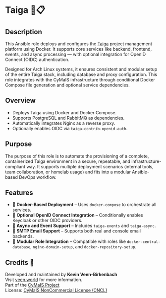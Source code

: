 # Taiga 🐳📋

## Description

This Ansible role deploys and configures the [Taiga](https://www.taiga.io/) project management platform using Docker. It supports core services like backend, frontend, events, and async processing — with optional integration for OpenID Connect (OIDC) authentication.

Designed for Arch Linux systems, it ensures consistent and modular setup of the entire Taiga stack, including database and proxy configuration. This role integrates with the CyMaIS infrastructure through conditional Docker Compose file generation and optional service dependencies.

## Overview

- Deploys Taiga using Docker and Docker Compose.
- Supports PostgreSQL and RabbitMQ as dependencies.
- Automatically integrates Nginx as a reverse proxy.
- Optionally enables OIDC via `taiga-contrib-openid-auth`.

## Purpose

The purpose of this role is to automate the provisioning of a complete, containerized Taiga environment in a secure, repeatable, and infrastructure-compliant way. It supports multiple deployment scenarios (internal tools, team collaboration, or homelab usage) and fits into a modular Ansible-based DevOps workflow.

## Features

- 🐳 **Docker-Based Deployment** – Uses `docker-compose` to orchestrate all services.
- 🔐 **Optional OpenID Connect Integration** – Conditionally enables Keycloak or other OIDC providers.
- 🔁 **Async and Event Support** – Includes `taiga-events` and `taiga-async`.
- 📨 **SMTP Email Support** – Supports both real and console email backends.
- 🧩 **Modular Role Integration** – Compatible with roles like `docker-central-database`, `nginx-domain-setup`, and `docker-repository-setup`.

## Credits 📝

Developed and maintained by **Kevin Veen-Birkenbach**  
Visit [veen.world](https://www.veen.world) for more information.  
Part of the [CyMaIS Project](https://github.com/kevinveenbirkenbach/cymais)  
License: [CyMaIS NonCommercial License (CNCL)](https://s.veen.world/cncl)